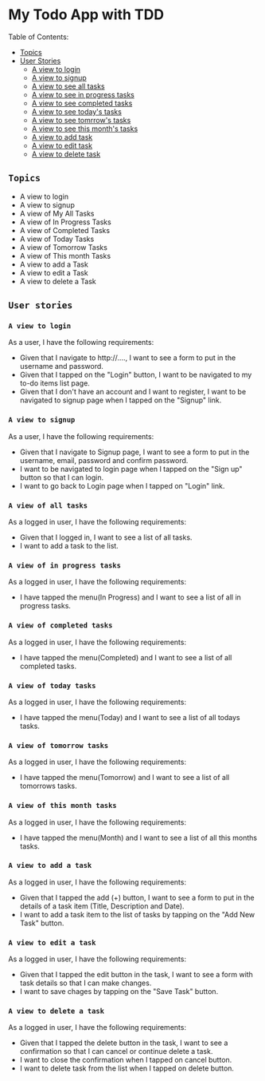 # My Todo App with TDD

Table of Contents:
- [Topics](#topics)
- [User Stories](#user-stories)
  - [A view to login](#a-view-to-login)
  - [A view to signup](#a-view-to-signup)
  - [A view to see all tasks](#a-view-of-all-tasks)
  - [A view to see in progress tasks](#a-view-of-in-progress-tasks)
  - [A view to see completed tasks](#a-view-of-completed-tasks)
  - [A view to see today's tasks](#a-view-of-today-tasks)
  - [A view to see tomrrow's tasks](#a-view-of-tomorrow-tasks)
  - [A view to see this month's tasks](#a-view-of-this-month-tasks)
  - [A view to add task](#a-view-to-add-a-task)
  - [A view to edit task](#a-view-to-edit-a-task)
  - [A view to delete task](#a-view-to-delete-a-task)

## `Topics`
- A view to login
- A view to signup
- A view of My All Tasks
- A view of In Progress Tasks
- A view of Completed Tasks
- A view of Today Tasks
- A view of Tomorrow Tasks
- A view of This month Tasks
- A view to add a Task
- A view to edit a Task
- A view to delete a Task

## `User stories`

### `A view to login`
As a user, I have the following requirements:
- Given that I navigate to http://...., I want to see a form to put
in the username and password.
- Given that I tapped on the "Login" button, I want to be navigated to my to-do items list page.
- Given that I don't have an account and I want to register, I want to be navigated to signup page when I tapped on the "Signup" link.

### `A view to signup`
As a user, I have the following requirements:
- Given that I navigate to Signup page, I want to see a form to put in the username, email, password and confirm password.
- I want to be navigated to login page when I tapped on the "Sign up" button so that I can login.
- I want to go back to Login page when I tapped on "Login" link.

### `A view of all tasks`
As a logged in user, I have the following requirements:
- Given that I logged in, I want to see a list of all tasks.
- I want to add a task to the list.

### `A view of in progress tasks`
As a logged in user, I have the following requirements:
- I have tapped the menu(In Progress) and I want to see a list of all in progress tasks.

### `A view of completed tasks`
As a logged in user, I have the following requirements:
- I have tapped the menu(Completed) and I want to see a list of all completed tasks.

### `A view of today tasks`
As a logged in user, I have the following requirements:
- I have tapped the menu(Today) and I want to see a list of all todays tasks.

### `A view of tomorrow tasks`
As a logged in user, I have the following requirements:
- I have tapped the menu(Tomorrow) and I want to see a list of all tomorrows tasks.

### `A view of this month tasks`
As a logged in user, I have the following requirements:
- I have tapped the menu(Month) and I want to see a list of all this months tasks.

### `A view to add a task`
As a logged in user, I have the following requirements:
- Given that I tapped the add (+) button, I want to see a form to put in the details of a task item (Title, Description and Date).
- I want to add a task item to the list of tasks by tapping on the "Add New Task" button.

### `A view to edit a task`
As a logged in user, I have the following requirements:
- Given that I tapped the edit button in the task, I want to see a form with task details so that I can make changes.
- I want to save chages by tapping on the "Save Task" button.

### `A view to delete a task`
As a logged in user, I have the following requirements:
- Given that I tapped the delete button in the task, I want to see a confirmation so that I can cancel or continue delete a task.
- I want to close the confirmation when I tapped on cancel button.
- I want to delete task from the list when I tapped on delete button.
